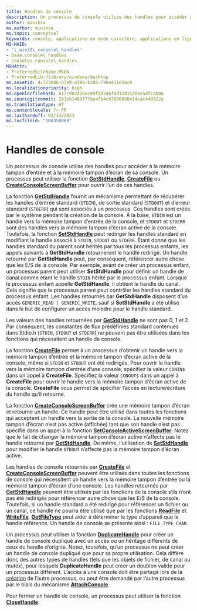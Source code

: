 ```yaml
---
title: Handles de console
description: Un processus de console utilise des handles pour accéder à la mémoire tampon d’entrée et à la mémoire tampon d’écran de sa console, notamment des fonctions GetStdHandle, CreateFile et CreateConsoleScreenBuffer.
author: miniksa
ms.author: miniksa
ms.topic: conceptual
keywords: console, applications en mode caractère, applications en ligne de commande, applications de terminal, API console
MS-HAID:
- '\_win32\_console\_handles'
- base.console\_handles
- consoles.console\_handles
MSHAttr:
- PreferredSiteName:MSDN
- PreferredLib:/library/windows/desktop
ms.assetid: dc723046-b3e9-418a-b386-79be411e5ac8
ms.localizationpriority: high
ms.openlocfilehash: 817c902426ac09fdd246f8d1281528ee5dfcab06
ms.sourcegitcommit: 281eb1469f77ae4fb4c67806898e14eac440522a
ms.translationtype: HT
ms.contentlocale: fr-FR
ms.lasthandoff: 02/14/2021
ms.locfileid: "100358069"
---
```

# <a name="console-handles"></a>Handles de console

Un processus de console utilise des handles pour accéder à la mémoire tampon d’entrée et à la mémoire tampon d’écran de sa console. Un processus peut utiliser la fonction [**GetStdHandle**](getstdhandle.md), [**CreateFile**](/windows/win32/api/fileapi/nf-fileapi-createfilea) ou [**CreateConsoleScreenBuffer**](createconsolescreenbuffer.md) pour ouvrir l’un de ces handles.

La fonction [**GetStdHandle**](getstdhandle.md) fournit un mécanisme permettant de récupérer les handles d’entrée standard (`STDIN`), de sortie standard (`STDOUT`) et d’erreur standard (`STDERR`) qui sont associés à un processus. Ces handles sont créés par le système pendant la création de la console. À la base, `STDIN` est un handle vers la mémoire tampon d’entrée de la console, et `STDOUT` et `STDERR` sont des handles vers la mémoire tampon d’écran active de la console. Toutefois, la fonction [**SetStdHandle**](setstdhandle.md) peut rediriger les handles standard en modifiant le handle associé à `STDIN`, `STDOUT` ou `STDERR`. Étant donné que les handles standard du parent sont hérités par tous les processus enfants, les appels suivants à **GetStdHandle** retourneront le handle redirigé. Un handle retourné par **GetStdHandle** peut, par conséquent, référencer autre chose que les E/S de la console. Par exemple, avant de créer un processus enfant, un processus parent peut utiliser **SetStdHandle** pour définir un handle de canal comme étant le handle `STDIN` hérité par le processus enfant. Lorsque le processus enfant appelle **GetStdHandle**, il obtient le handle du canal. Cela signifie que le processus parent peut contrôler les handles standard du processus enfant. Les handles retournés par **GetStdHandle** disposent d’un accès `GENERIC_READ | GENERIC_WRITE`, sauf si **SetStdHandle** a été utilisé dans le but de configurer un accès moindre pour le handle standard.

Les valeurs des handles retournées par [**GetStdHandle**](getstdhandle.md) ne sont pas 0, 1 et 2. Par conséquent, les constantes de flux prédéfinies standard contenues dans Stdio.h (`STDIN`, `STDOUT` et `STDERR`) ne peuvent pas être utilisées dans les fonctions qui nécessitent un handle de console.

La fonction [**CreateFile**](/windows/win32/api/fileapi/nf-fileapi-createfilea) permet à un processus d’obtenir un handle vers la mémoire tampon d’entrée et la mémoire tampon d’écran active de la console, même si `STDIN` et `STDOUT` ont été redirigés. Pour ouvrir le handle vers la mémoire tampon d’entrée d’une console, spécifiez la valeur `CONIN$` dans un appel à **CreateFile**. Spécifiez la valeur `CONOUT$` dans un appel à **CreateFile** pour ouvrir le handle vers la mémoire tampon d’écran active de la console. **CreateFile** vous permet de spécifier l’accès en lecture/écriture du handle qu’il retourne.

La fonction [**CreateConsoleScreenBuffer**](createconsolescreenbuffer.md) crée une mémoire tampon d’écran et retourne un handle. Ce handle peut être utilisé dans toutes les fonctions qui acceptent un handle vers la sortie de la console. La nouvelle mémoire tampon d’écran n’est pas active (affichée) tant que son handle n’est pas spécifié dans un appel à la fonction [**SetConsoleActiveScreenBuffer**](setconsoleactivescreenbuffer.md). Notez que le fait de changer la mémoire tampon d’écran active n’affecte pas le handle retourné par [**GetStdHandle**](getstdhandle.md). De même, l’utilisation de [**SetStdHandle**](setstdhandle.md) pour modifier le handle `STDOUT` n’affecte pas la mémoire tampon d’écran active.

Les handles de console retournés par [**CreateFile**](/windows/win32/api/fileapi/nf-fileapi-createfilea) et [**CreateConsoleScreenBuffer**](createconsolescreenbuffer.md) peuvent être utilisés dans toutes les fonctions de console qui nécessitent un handle vers la mémoire tampon d’entrée ou la mémoire tampon d’écran d’une console. Les handles retournés par [**GetStdHandle**](getstdhandle.md) peuvent être utilisés par les fonctions de la console s’ils n’ont pas été redirigés pour référencer autre chose que les E/S de la console. Toutefois, si un handle standard a été redirigé pour référencer un fichier ou un canal, ce handle ne pourra être utilisé que par les fonctions [**ReadFile**](/windows/win32/api/fileapi/nf-fileapi-readfile) et [**WriteFile**](/windows/win32/api/fileapi/nf-fileapi-writefile). [**GetFileType**](/windows/win32/api/fileapi/nf-fileapi-getfiletype) peut aider à déterminer le type d’appareil que le handle référence. Un handle de console se présente ainsi : `FILE_TYPE_CHAR`.

Un processus peut utiliser la fonction [**DuplicateHandle**](/windows/win32/api/handleapi/nf-handleapi-duplicatehandle) pour créer un handle de console dupliqué avec un accès ou un héritage différents de ceux du handle d’origine. Notez, toutefois, qu’un processus ne peut créer un handle de console dupliqué que pour sa propre utilisation. Cela diffère donc des autres types de handles (tels que les objets de fichier, de canal ou mutex), pour lesquels **DuplicateHandle** peut créer un doublon valide pour un processus différent.
L’accès à une console doit être partagé lors de la [création](creation-of-a-console.md) de l’autre processus, ou peut être demandé par l’autre processus par le biais du mécanisme [**AttachConsole**](attachconsole.md).

Pour fermer un handle de console, un processus peut utiliser la fonction [**CloseHandle**](/windows/win32/api/handleapi/nf-handleapi-closehandle).